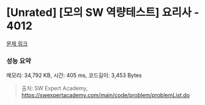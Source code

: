 # [Unrated] [모의 SW 역량테스트] 요리사 - 4012 

[문제 링크](https://swexpertacademy.com/main/code/problem/problemDetail.do?contestProbId=AWIeUtVakTMDFAVH) 

### 성능 요약

메모리: 34,792 KB, 시간: 405 ms, 코드길이: 3,453 Bytes



> 출처: SW Expert Academy, https://swexpertacademy.com/main/code/problem/problemList.do